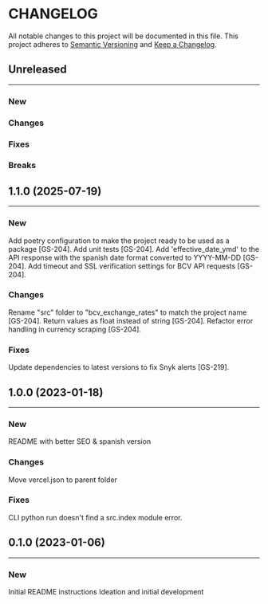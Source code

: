 # CHANGELOG

All notable changes to this project will be documented in this file.
This project adheres to [Semantic Versioning](http://semver.org/) and [Keep a Changelog](http://keepachangelog.com/).



## Unreleased
---

### New

### Changes

### Fixes

### Breaks


## 1.1.0 (2025-07-19)
---

### New
Add poetry configuration to make the project ready to be used as a package [GS-204].
Add unit tests [GS-204].
Add 'effective_date_ymd' to the API response with the spanish date format converted to YYYY-MM-DD [GS-204].
Add timeout and SSL verification settings for BCV API requests [GS-204].

### Changes
Rename "src" folder to "bcv_exchange_rates" to match the project name [GS-204].
Return values as float instead of string [GS-204].
Refactor error handling in currency scraping [GS-204].

### Fixes
Update dependencies to latest versions to fix Snyk alerts [GS-219].


## 1.0.0 (2023-01-18)
---

### New
README with better SEO & spanish version

### Changes
Move vercel.json to parent folder

### Fixes
CLI python run doesn't find a src.index module error.


## 0.1.0 (2023-01-06)
---

### New
Initial README instructions
Ideation and initial development
